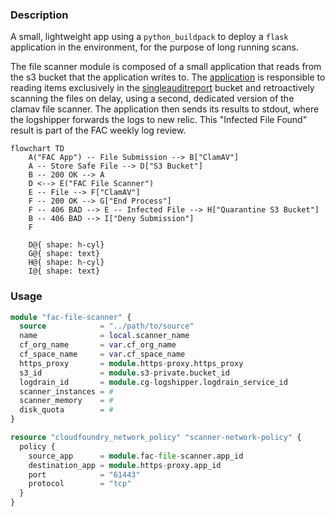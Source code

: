 ### Description
A small, lightweight app using a `python_buildpack` to deploy a `flask` application in the environment, for the purpose of long running scans.

The file scanner module is composed of a small application that reads from the s3 bucket that the application writes to. The [application](https://github.com/GSA-TTS/fac-periodic-scanner/blob/main/app.py) is responsible to reading items exclusively in the [singleauditreport](https://github.com/GSA-TTS/fac-periodic-scanner/blob/06017a2fb424cc3167789c34a14d9e159d635dab/app.py#L194) bucket and retroactively scanning the files on delay, using a second, dedicated version of the clamav file scanner. The application then sends its results to stdout, where the logshipper forwards the logs to new relic. This "Infected File Found" result is part of the FAC weekly log review.

```mermaid
flowchart TD
    A("FAC App") -- File Submission --> B["ClamAV"]
    A -- Store Safe File --> D["S3 Bucket"]
    B -- 200 OK --> A
    D <--> E("FAC File Scanner")
    E -- File --> F["ClamAV"]
    F -- 200 OK --> G["End Process"]
    F -- 406 BAD --> E -- Infected File --> H["Quarantine S3 Bucket"]
    B -- 406 BAD --> I["Deny Submission"]
    F

    D@{ shape: h-cyl}
    G@{ shape: text}
    H@{ shape: h-cyl}
    I@{ shape: text}
```

### Usage
```terraform
module "fac-file-scanner" {
  source            = "../path/to/source"
  name              = local.scanner_name
  cf_org_name       = var.cf_org_name
  cf_space_name     = var.cf_space_name
  https_proxy       = module.https-proxy.https_proxy
  s3_id             = module.s3-private.bucket_id
  logdrain_id       = module.cg-logshipper.logdrain_service_id
  scanner_instances = #
  scanner_memory    = #
  disk_quota        = #
}

resource "cloudfoundry_network_policy" "scanner-network-policy" {
  policy {
    source_app      = module.fac-file-scanner.app_id
    destination_app = module.https-proxy.app_id
    port            = "61443"
    protocol        = "tcp"
  }
}
```
